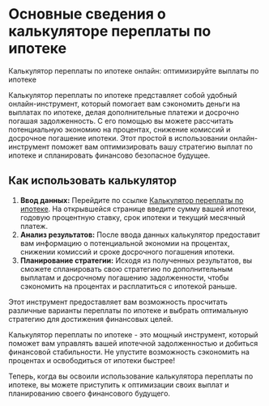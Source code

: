 Основные сведения о калькуляторе переплаты по ипотеке
=====================================================

Калькулятор переплаты по ипотеке онлайн: оптимизируйте выплаты по ипотеке

Калькулятор переплаты по ипотеке представляет собой удобный онлайн-инструмент, который помогает вам сэкономить деньги на выплатах по ипотеке, делая дополнительные платежи и досрочно погашая задолженность. С его помощью вы можете рассчитать потенциальную экономию на процентах, снижение комиссий и досрочное погашение ипотеки. Этот простой в использовании онлайн-инструмент поможет вам оптимизировать вашу стратегию выплат по ипотеке и спланировать финансово безопасное будущее.

Как использовать калькулятор
----------------------------

1. **Ввод данных:** Перейдите по ссылке [Калькулятор переплаты по ипотеке](https://www.onlinecalculatorsfree.com/ru/financial/mortgage-overpayment-calculator.html). На открывшейся странице введите сумму вашей ипотеки, годовую процентную ставку, срок ипотеки и текущий месячный платеж.
2. **Анализ результатов:** После ввода данных калькулятор предоставит вам информацию о потенциальной экономии на процентах, снижении комиссий и сроке досрочного погашения ипотеки.
3. **Планирование стратегии:** Исходя из полученных результатов, вы сможете спланировать свою стратегию по дополнительным выплатам и досрочному погашению задолженности, чтобы сэкономить на процентах и расплатиться с ипотекой раньше.

Этот инструмент предоставляет вам возможность просчитать различные варианты переплаты по ипотеке и выбрать оптимальную стратегию для достижения финансовых целей.

Калькулятор переплаты по ипотеке - это мощный инструмент, который поможет вам управлять вашей ипотечной задолженностью и добиться финансовой стабильности. Не упустите возможность сэкономить на процентах и освободиться от ипотеки быстрее!

Теперь, когда вы освоили использование калькулятора переплаты по ипотеке, вы можете приступить к оптимизации своих выплат и планированию своего финансового будущего.